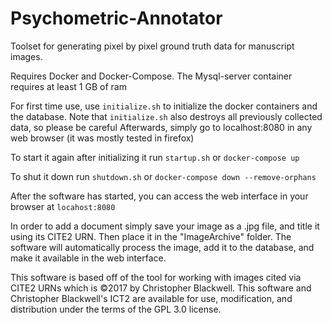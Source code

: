 # Psychometric-Annotator

Toolset for generating pixel by pixel ground truth data for manuscript images.


Requires Docker and Docker-Compose. The Mysql-server container requires at least 1 GB of ram


For first time use, use `initialize.sh` to initialize the docker containers and the database.
Note that `initialize.sh` also destroys all previously collected data, so please be careful
Afterwards, simply go to localhost:8080 in any web browser (it was mostly tested in firefox)

To start it again after initializing it run `startup.sh` or `docker-compose up`

To shut it down run `shutdown.sh` or `docker-compose down --remove-orphans`

After the software has started, you can access the web interface in your browser at `locahost:8080`

In order to add a document simply save your image as a .jpg file, and title it using its CITE2 URN. Then place it in the "ImageArchive" folder. The software will automatically process the image, add it to the database, and make it available in the web interface.

This software is based off of the tool for working with images cited via CITE2 URNs which is ©2017 by Christopher Blackwell. This software and Christopher Blackwell's ICT2 are available for use, modification, and distribution under the terms of the GPL 3.0 license.
